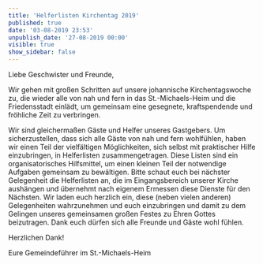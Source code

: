 ```yaml
---
title: 'Helferlisten Kirchentag 2019'
published: true
date: '03-08-2019 23:53'
unpublish_date: '27-08-2019 00:00'
visible: true
show_sidebar: false
---
```


Liebe Geschwister und Freunde,

Wir gehen mit großen Schritten auf unsere johannische Kirchentagswoche zu, die wieder alle von nah und fern in das St.-Michaels-Heim und die Friedensstadt einlädt, um gemeinsam eine gesegnete, kraftspendende und fröhliche Zeit zu verbringen.

Wir sind gleichermaßen Gäste und Helfer unseres Gastgebers. Um sicherzustellen, dass sich alle Gäste von nah und fern wohlfühlen, haben wir einen Teil der vielfältigen Möglichkeiten, sich selbst mit praktischer Hilfe einzubringen, in Helferlisten zusammengetragen. Diese Listen sind ein organisatorisches Hilfsmittel, um einen kleinen Teil der notwendige Aufgaben gemeinsam zu bewältigen. Bitte schaut euch bei nächster Gelegenheit die Helferlisten an, die im Eingangsbereich unserer Kirche aushängen und übernehmt nach eigenem Ermessen diese Dienste für den Nächsten. Wir laden euch herzlich ein, diese (neben vielen anderen) Gelegenheiten wahrzunehmen und euch einzubringen und damit zu dem Gelingen unseres gemeinsamen großen Festes zu Ehren Gottes beizutragen. Dank euch dürfen sich alle Freunde und Gäste wohl fühlen.

Herzlichen Dank!

Eure Gemeindeführer im St.-Michaels-Heim
